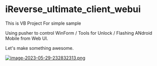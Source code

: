 # iReverse_ultimate_client_webui
This is VB Project For simple sample

Using pusher to control WinForm / Tools for Unlock / Flashing ANdroid Mobile from Web UI.

Let's make something awesome.

[![image-2023-05-29-232832313.png](https://i.postimg.cc/FRwpTf6Y/image-2023-05-29-232832313.png)](https://postimg.cc/XGc9Jv4W)